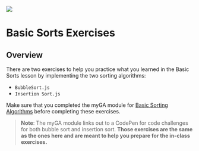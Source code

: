 ![](https://ga-dash.s3.amazonaws.com/production/assets/logo-9f88ae6c9c3871690e33280fcf557f33.png)

# Basic Sorts Exercises

## Overview
There are two exercises to help you practice what you learned in the Basic Sorts lesson by implementing the two sorting algorithms:
* `BubbleSort.js`
* `Insertion Sort.js`

Make sure that you completed the myGA module for [Basic Sorting Algorithms](https://my.generalassemb.ly/activities/778) before completing these exercises.

> **Note**: The myGA module links out to a CodePen for code challenges for both bubble sort and insertion sort. **Those exercises are the same as the ones here and are meant to help you prepare for the in-class exercises.**
